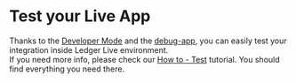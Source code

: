# Test your Live App

Thanks to the [Developer Mode](../../../ledger-live/discover/developer-mode) and the [debug-app](../../../ledger-live/discover/non-dapp), you can easily test your integration inside Ledger Live environment. <br>
If you need more info, please check our [How to - Test](../../../ledger-live/discover/non-dapp) tutorial. You should find everything you need there. 
